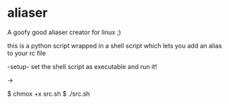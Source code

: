 # aliaser
A goofy good aliaser creator for linux ;)

this is a python script wrapped in a shell script which lets you add an alias to your rc file


-setup-
 set the shell script as executable and run it!

->

 $ chmox +x src.sh
 $ ./src.sh
